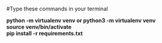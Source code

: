 


#Type these commands in your terminal <br>

**python -m virtualenv venv or python3 -m virtualenv venv<br>
source venv/bin/activate<br>
pip install -r requirements.txt**
